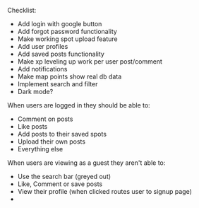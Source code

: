 Checklist:
- Add login with google button
- Add forgot password functionality
- Make working spot upload feature
- Add user profiles
- Add saved posts functionality
- Make xp leveling up work per user post/comment
- Add notifications
- Make map points show real db data
- Implement search and filter
- Dark mode?

When users are logged in they should be able to: 
- Comment on posts 
- Like posts
- Add posts to their saved spots
- Upload their own posts
- Everything else

When users are viewing as a guest they aren't able to:
- Use the search bar (greyed out)
- Like, Comment or save posts
- View their profile (when clicked routes user to signup page)
- 